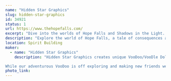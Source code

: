 ```yaml
---
name: "Hidden Star Graphics"
slug: hidden-star-graphics
id: 34921
status: 1
url: https://www.thehopefalls.com/
excerpt: "Dive into the worlds of Hope Falls and Shadows in the Light.  Fire Art, Original canvas, fanart and more. "
description: "Explore the world of Hope Falls, a tale of consequences and redemption. Or discover the mysteries surrounding a grounded fae and disapearing magic.   Or geek out on original canvas, geek art and our personal favorite Fire art."
location: Spirit Building
maker:
  - name: "Hidden Star Graphics"
    description: "Hidden Star Graphics creates unique VooDoo/VooDle Dolls based off of our original character VooDoo, Double V (Violet VooDoo) and Minnie VooDoo. VooDoo's make the best companions as they love all sorts of adventures and cosplaying as their favorite characters. 

While our adventurous VooDoo is off exploring and making new friends we also create the webcomic series HopeFalls and Shadows in the Light. "
photo_link: 
---
```

